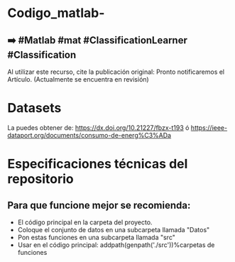 # Codigo_matlab-
## ➡️ #Matlab #mat #ClassificationLearner #Classification

Al utilizar este recurso, cite la publicación original:
Pronto notificaremos el Artículo. (Actualmente se encuentra en revisión)

# Datasets
La puedes obtener de: https://dx.doi.org/10.21227/fbzx-t193 ó https://ieee-dataport.org/documents/consumo-de-energ%C3%ADa

# Especificaciones técnicas del repositorio
## Para que funcione mejor se recomienda:
- El código principal en la carpeta del proyecto.
- Coloque el conjunto de datos en una subcarpeta llamada "Datos"
- Pon estas funciones en una subcarpeta llamada "src"
- Usar en el código principal: addpath(genpath('./src'))%carpetas de funciones

